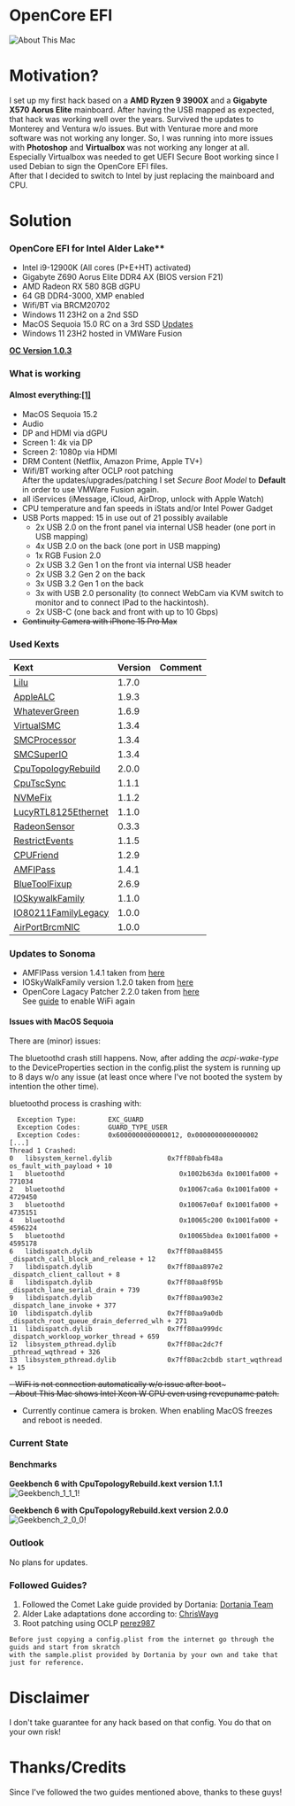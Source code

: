 # OpenCore EFI

![About This Mac](./images/AboutThisMac.png "About This Mac")

# Motivation?

I set up my first hack based on a **AMD Ryzen 9 3900X** and a **Gigabyte X570 Aorus Elite** mainboard. After having the USB mapped as expected, that hack was working well over the years. Survived the updates to Monterey and Ventura w/o issues. But with Venturae more and more software was not working any longer. So, I was running into more issues with **Photoshop** and **Virtualbox** was not working any longer at all. Especially Virtualbox was needed to get UEFI Secure Boot working since I used Debian to sign the OpenCore EFI files.  
After that I decided to switch to Intel by just replacing the mainboard and CPU.

# Solution
### OpenCore EFI for Intel Alder Lake**

- Intel i9-12900K (All cores (P+E+HT) activated)
- Gigabyte Z690 Aorus Elite DDR4 AX (BIOS version F21)
- AMD Radeon RX 580 8GB dGPU
- 64 GB DDR4-3000, XMP enabled
- Wifi/BT via BRCM20702
- Windows 11 23H2 on a 2nd SSD
- MacOS Sequoia 15.0 RC on a 3rd SSD
  [Updates](#updates-to-sonoma)
- Windows 11 23H2 hosted in VMWare Fusion

**[OC Version 1.0.3](https://github.com/acidanthera/OpenCorePkg/releases/tag/1.0.2)**

### What is working

#### Almost everything:[[1]](#issues-with-macos-sequoia)
  
- MacOS Sequoia 15.2
- Audio  
- DP and HDMI via dGPU  
- Screen 1: 4k via DP  
- Screen 2: 1080p via HDMI  
- DRM Content (Netflix, Amazon Prime, Apple TV+)  
- Wifi/BT working after OCLP root patching  
	After the updates/upgrades/patching I set *Secure Boot Model* to **Default** in order to use VMWare Fusion again.
- all iServices (iMessage, iCloud, AirDrop, unlock with Apple Watch)  
- CPU temperature and fan speeds in iStats and/or Intel Power Gadget  
- USB Ports mapped: 15 in use out of 21 possibly available
    - 2x USB 2.0 on the front panel via internal USB header (one port in USB mapping)  
    - 4x USB 2.0 on the back (one port in USB mapping)  
    - 1x RGB Fusion 2.0  
    - 2x USB 3.2 Gen 1 on the front via internal USB header  
    - 2x USB 3.2 Gen 2 on the back  
    - 3x USB 3.2 Gen 1 on the back     
    - 3x with USB 2.0 personality (to connect WebCam via KVM switch to monitor and to connect IPad to the hackintosh). 
    - 2x USB-C (one back and front with up to 10 Gbps)
- ~~Continuity Camera with iPhone 15 Pro Max~~  


### Used Kexts

| **Kext**  | **Version**  | **Comment** |   
|:----------|:----------|:--|   
| [Lilu](https://github.com/acidanthera/Lilu/releases/tag/1.7.0)    | 1.7.0
| [AppleALC](https://github.com/acidanthera/AppleALC/releases/tag/1.9.3)| 1.9.3
| [WhateverGreen](https://github.com/acidanthera/WhateverGreen/releases/tag/1.6.9)    | 1.6.9
| [VirtualSMC](https://github.com/acidanthera/VirtualSMC/releases/tag/1.3.4)    | 1.3.4
| [SMCProcessor](https://github.com/acidanthera/VirtualSMC/releases/tag/1.3.4)    | 1.3.4
| [SMCSuperIO](https://github.com/acidanthera/VirtualSMC/releases/tag/1.3.4)    | 1.3.4
| [CpuTopologyRebuild](https://github.com/b00t0x/CpuTopologyRebuild/releases/tag/2.0.0)    | 2.0.0
| [CpuTscSync](https://github.com/acidanthera/CpuTscSync/releases/tag/1.1.1)    | 1.1.1
| [NVMeFix](https://github.com/acidanthera/NVMeFix/releases/tag/1.1.2)    | 1.1.2
| [LucyRTL8125Ethernet](https://www.insanelymac.com/forum/files/file/1004-lucyrtl8125ethernet/)    | 1.1.0
| [RadeonSensor](https://github.com/aluveitie/RadeonSensor/releases/tag/0.3.3) | 0.3.3
| [RestrictEvents](https://github.com/acidanthera/RestrictEvents/releases/tag/1.1.5) | 1.1.5
| [CPUFriend](https://github.com/acidanthera/CPUFriend/releases/tag/1.2.9) | 1.2.9
| [AMFIPass](https://github.com/dortania/OpenCore-Legacy-Patcher/blob/main/payloads/Kexts/Acidanthera/AMFIPass-v1.4.1-RELEASE.zip) | 1.4.1
| [BlueToolFixup](https://github.com/acidanthera/BrcmPatchRAM/releases/2.6.9) | 2.6.9 | 
| [IOSkywalkFamily](https://github.com/dortania/OpenCore-Legacy-Patcher/blob/main/payloads/Kexts/Wifi/IOSkywalkFamily-v1.1.0.zip) | 1.1.0
| [IO80211FamilyLegacy](https://github.com/dortania/OpenCore-Legacy-Patcher/blob/main/payloads/Kexts/Wifi/IO80211FamilyLegacy-v1.0.0.zip) | 1.0.0
| [AirPortBrcmNIC](https://github.com/dortania/OpenCore-Legacy-Patcher/blob/main/payloads/Kexts/Wifi/IO80211FamilyLegacy-v1.0.0.zip) | 1.0.0

### Updates to Sonoma
- AMFIPass version 1.4.1 taken from [here](https://github.com/dortania/OpenCore-Legacy-Patcher/tree/main/payloads/Kexts/Acidanthera)
- IOSkyWalkFamily version 1.2.0 taken from [here](https://github.com/dortania/OpenCore-Legacy-Patcher/tree/main/payloads/Kexts/Wifi)
- OpenCore Lagacy Patcher 2.2.0 taken from [here](https://github.com/dortania/OpenCore-Legacy-Patcher/releases/tag/2.2.0)  
See [guide](https://github.com/perez987/Fenvi-wifi-back-on-macOS-Sonoma-by-OCLP/blob/main/README.md) to enable WiFi again

#### Issues with MacOS Sequoia  
There are (minor) issues:  

The bluetoothd crash still happens. Now, after adding the *acpi-wake-type* to the DeviceProperties section in the config.plist the system is running up to 8 days w/o any issue (at least once where I've not booted the system by intention the other time).

bluetoothd process is crashing with:
      
````text  
  Exception Type:        EXC_GUARD  
  Exception Codes:       GUARD_TYPE_USER  
  Exception Codes:       0x6000000000000012, 0x0000000000000002  
[...]
Thread 1 Crashed:  
0   libsystem_kernel.dylib        	    0x7ff80abfb48a os_fault_with_payload + 10  
1   bluetoothd                    	       0x1002b63da 0x1001fa000 + 771034  
2   bluetoothd                    	       0x10067ca6a 0x1001fa000 + 4729450  
3   bluetoothd                    	       0x10067e0af 0x1001fa000 + 4735151  
4   bluetoothd                    	       0x10065c200 0x1001fa000 + 4596224  
5   bluetoothd                    	       0x10065bdea 0x1001fa000 + 4595178  
6   libdispatch.dylib             	    0x7ff80aa88455 _dispatch_call_block_and_release + 12  
7   libdispatch.dylib             	    0x7ff80aa897e2 _dispatch_client_callout + 8  
8   libdispatch.dylib             	    0x7ff80aa8f95b _dispatch_lane_serial_drain + 739  
9   libdispatch.dylib             	    0x7ff80aa903e2 _dispatch_lane_invoke + 377  
10  libdispatch.dylib             	    0x7ff80aa9a0db _dispatch_root_queue_drain_deferred_wlh + 271  
11  libdispatch.dylib             	    0x7ff80aa999dc _dispatch_workloop_worker_thread + 659  
12  libsystem_pthread.dylib       	    0x7ff80ac2dc7f _pthread_wqthread + 326  
13  libsystem_pthread.dylib       	    0x7ff80ac2cbdb start_wqthread + 15  
```` 

~~- WiFi is not connection automatically w/o issue after boot~~~  
~~- About This Mac shows Intel Xeon W CPU even using revcpuname patch.~~  
- Currently continue camera is broken. When enabling MacOS freezes and reboot is needed.
 
### Current State  

#### Benchmarks

**Geekbench 6 with CpuTopologyRebuild.kext version 1.1.1**
![Geekbench_1_1_1](./Benchmarks/Geekbench6_CpuTopologyRebuild_1_1_1.png "Geekbench6_1_1_1")!

**Geekbench 6 with CpuTopologyRebuild.kext version 2.0.0**
![Geekbench_2_0_0](./Benchmarks/Geekbench6_CpuTopologyRebuild_2_0_0.png "Geekbench6_2_0_0")!

### Outlook

No plans for updates.


### Followed Guides?

1. Followed the Comet Lake guide provided by Dortania: 
[Dortania Team](https://dortania.github.io/OpenCore-Install-Guide/config.plist/comet-lake.html)
2. Alder Lake adaptations done according to: [ChrisWayg](https://chriswayg.gitbook.io/opencore-visual-beginners-guide/advanced-topics/using-alder-lake)
3. Root patching using OCLP [perez987](https://github.com/perez987/Fenvi-wifi-back-on-macOS-Sonoma-by-OCLP/blob/main/README.md)  
	

````text
Before just copying a config.plist from the internet go through the guids and start from skratch  
with the sample.plist provided by Dortania by your own and take that just for reference.
````  

# Disclaimer

I don't take guarantee for any hack based on that config. You do that on your own risk!

# Thanks/Credits

Since I've followed the two guides mentioned above, thanks to these guys!
